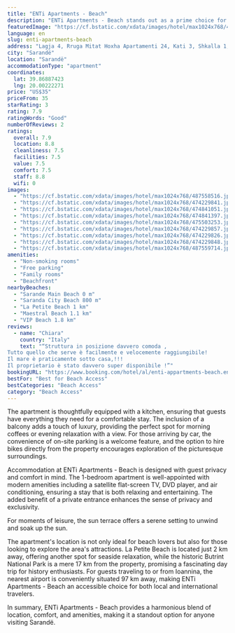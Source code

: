 ```yaml
---
title: "ENTi Apartments - Beach"
description: "ENTi Apartments - Beach stands out as a prime choice for travelers seeking the perfect blend of comfort and convenience in Sarandë."
featuredImage: "https://cf.bstatic.com/xdata/images/hotel/max1024x768/487558516.jpg?k=fa4a8693d3483f664c13ba982f9dd9a92fdeee33861726cb5b2801e351471ff6&o=&hp=1"
language: en
slug: enti-apartments-beach
address: "Lagja 4, Rruga Mitat Hoxha Apartamenti 24, Kati 3, Shkalla 1, Sarandë, Albania"
city: "Sarandë"
location: "Sarandë"
accommodationType: "apartment"
coordinates:
  lat: 39.86887423
  lng: 20.00222271
price: "US$35"
priceFrom: 35
starRating: 3
rating: 7.9
ratingWords: "Good"
numberOfReviews: 2
ratings:
  overall: 7.9
  location: 8.8
  cleanliness: 7.5
  facilities: 7.5
  value: 7.5
  comfort: 7.5
  staff: 8.8
  wifi: 0
images:
  - "https://cf.bstatic.com/xdata/images/hotel/max1024x768/487558516.jpg?k=fa4a8693d3483f664c13ba982f9dd9a92fdeee33861726cb5b2801e351471ff6&o=&hp=1"
  - "https://cf.bstatic.com/xdata/images/hotel/max1024x768/474229841.jpg?k=b67dbbf8da0c7caf5dad370c21badd35eb491a9076cf3f5cf7f70081d83288fd&o=&hp=1"
  - "https://cf.bstatic.com/xdata/images/hotel/max1024x768/474841051.jpg?k=30eb4f092a93b6a1162938fefac73c086c5de4322fb2f58be73a25808cd9aa9c&o=&hp=1"
  - "https://cf.bstatic.com/xdata/images/hotel/max1024x768/474841397.jpg?k=7ea790b6d9b19d722ec3123ee82c5b3bd47f5f5fdfb7125c37e93fd08c37a636&o=&hp=1"
  - "https://cf.bstatic.com/xdata/images/hotel/max1024x768/475503253.jpg?k=f8f37818810c71ef8c6772dd7ea0382ae32aeb7dbf144e6d5a0aacc68a19ddd7&o=&hp=1"
  - "https://cf.bstatic.com/xdata/images/hotel/max1024x768/474229857.jpg?k=2cbef9bffc916b3721a719fdb1dc58650281149410c7e4aff2d9a071472c5df5&o=&hp=1"
  - "https://cf.bstatic.com/xdata/images/hotel/max1024x768/474229826.jpg?k=af9d44b005389f93f569c12227ade40859de7415acabb759a3f43a7de186dcbd&o=&hp=1"
  - "https://cf.bstatic.com/xdata/images/hotel/max1024x768/474229848.jpg?k=2e797c4ade4b7997027394b484222e77a909624048f094882f01352e586fe1ff&o=&hp=1"
  - "https://cf.bstatic.com/xdata/images/hotel/max1024x768/487559714.jpg?k=2c97fca2eed3137638c4760e80cec5a92d282bc3d5a5a29b318a54d308732f11&o=&hp=1"
amenities:
  - "Non-smoking rooms"
  - "Free parking"
  - "Family rooms"
  - "Beachfront"
nearbyBeaches:
  - "Sarande Main Beach 0 m"
  - "Saranda City Beach 800 m"
  - "La Petite Beach 1 km"
  - "Maestral Beach 1.1 km"
  - "VIP Beach 1.8 km"
reviews:
  - name: "Chiara"
    country: "Italy"
    text: "“Struttura in posizione davvero comoda ,
Tutto quello che serve è facilmente e velocemente raggiungibile!
Il mare è praticamente sotto casa,!!!
Il proprietario è stato davvero super disponibile !”"
bookingURL: "https://www.booking.com/hotel/al/enti-appartments-beach.en-gb.html?aid=8035640"
bestFor: "Best for Beach Access"
bestCategories: "Beach Access"
category: "Beach Access"
---
```


The apartment is thoughtfully equipped with a kitchen, ensuring that guests have everything they need for a comfortable stay. The inclusion of a balcony adds a touch of luxury, providing the perfect spot for morning coffees or evening relaxation with a view. For those arriving by car, the convenience of on-site parking is a welcome feature, and the option to hire bikes directly from the property encourages exploration of the picturesque surroundings.

Accommodation at ENTi Apartments - Beach is designed with guest privacy and comfort in mind. The 1-bedroom apartment is well-appointed with modern amenities including a satellite flat-screen TV, DVD player, and air conditioning, ensuring a stay that is both relaxing and entertaining. The added benefit of a private entrance enhances the sense of privacy and exclusivity.

For moments of leisure, the sun terrace offers a serene setting to unwind and soak up the sun. 

The apartment's location is not only ideal for beach lovers but also for those looking to explore the area's attractions. La Petite Beach is located just 2 km away, offering another spot for seaside relaxation, while the historic Butrint National Park is a mere 17 km from the property, promising a fascinating day trip for history enthusiasts. For guests traveling to or from Ioannina, the nearest airport is conveniently situated 97 km away, making ENTi Apartments - Beach an accessible choice for both local and international travelers.

In summary, ENTi Apartments - Beach provides a harmonious blend of location, comfort, and amenities, making it a standout option for anyone visiting Sarandë.